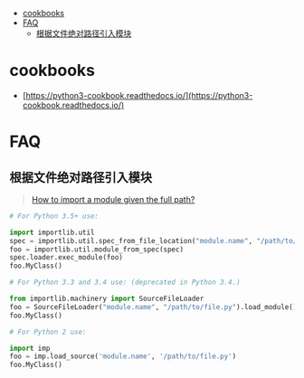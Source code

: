 - [cookbooks](#cookbooks)
- [FAQ](#faq)
  - [根据文件绝对路径引入模块](#根据文件绝对路径引入模块)

# cookbooks

- [https://python3-cookbook.readthedocs.io/](https://python3-cookbook.readthedocs.io/)

# FAQ

## 根据文件绝对路径引入模块

> [How to import a module given the full path?](https://stackoverflow.com/questions/67631/how-to-import-a-module-given-the-full-path)

```py
# For Python 3.5+ use:

import importlib.util
spec = importlib.util.spec_from_file_location("module.name", "/path/to/file.py")
foo = importlib.util.module_from_spec(spec)
spec.loader.exec_module(foo)
foo.MyClass()

# For Python 3.3 and 3.4 use: (deprecated in Python 3.4.)

from importlib.machinery import SourceFileLoader
foo = SourceFileLoader("module.name", "/path/to/file.py").load_module()
foo.MyClass()

# For Python 2 use:

import imp
foo = imp.load_source('module.name', '/path/to/file.py')
foo.MyClass()
```
